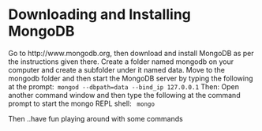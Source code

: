 <h1>Downloading and Installing MongoDB</h1>
Go to http://www.mongodb.org, then download and install MongoDB as per the instructions given there.
Create a folder named mongodb on your computer and create a subfolder under it named data.
Move to the mongodb folder and then start the MongoDB server by typing the following at the prompt:<code> mongod --dbpath=data --bind_ip 127.0.0.1</code>
 Then:
 Open another command window and then type the following at the command prompt to start the mongo REPL shell:
 <code> mongo</code>
 
 Then ..have fun playing around with some commands 
